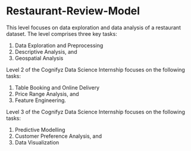 # Restaurant-Review-Model
This level focuses on data exploration and data analysis of a restaurant dataset. The level comprises three key tasks:
1.	Data Exploration and Preprocessing
2.	Descriptive Analysis, and
3.	Geospatial Analysis

Level 2 of the Cognifyz Data Science Internship focuses on the following tasks:
1.	Table Booking and Online Delivery
2.	Price Range Analysis, and
3.	Feature Engineering.

Level 3 of the Cognifyz Data Science Internship focuses on the following tasks:
1.	Predictive Modelling
2.	Customer Preference Analysis, and
3.	Data Visualization
